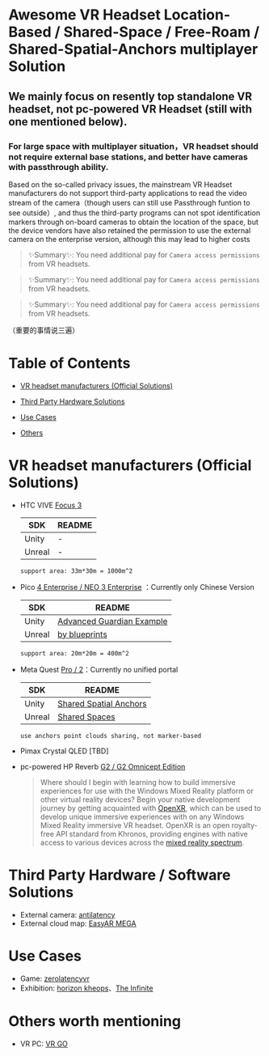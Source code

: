 # Awesome VR Headset Location-Based / Shared-Space / Free-Roam / Shared-Spatial-Anchors multiplayer Solution
## We mainly focus on resently top standalone VR headset, not pc-powered VR Headset (still with one mentioned below).
### For large space with multiplayer situation，VR headset should not require external base stations, and better have cameras with passthrough ability. 

Based on the so-called privacy issues, the mainstream VR Headset manufacturers do not support third-party applications to read the video stream of the camera（though users can still use Passthrough funtion to see outside）, and thus the third-party programs can not spot identification markers through on-board cameras to obtain the location of the space, but the device vendors have also retained the permission to use the external camera on the enterprise version, although this may lead to higher costs

> ✨Summary✨: You need additional pay for `Camera access permissions` from VR headsets.

> ✨Summary✨: You need additional pay for `Camera access permissions` from VR headsets.

> ✨Summary✨: You need additional pay for `Camera access permissions` from VR headsets.

（重要的事情说三遍）

# Table of Contents
<!-- MarkdownTOC depth=4 -->

- [VR headset manufacturers (Official Solutions)](#VR)
- [Third Party Hardware Solutions](#TPH)
- [Use Cases](#TPS)
- [Others](#Others)

  <a name="VR"></a>

# VR headset manufacturers (Official Solutions)

- HTC VIVE [Focus 3](https://business.vive.com/mea-en/solutions/vive-location-based-software-suite)

  | SDK | README |
  | ------ | ------ |
  | Unity | - |
  | Unreal | - |

  `support area: 33m*30m = 1000m^2`

- Pico [4 Enterprise / NEO 3 Enterprise](https://business.picoxr.com/cn/doc/Enterprise-Settings-LBE-v1.2) ：Currently only Chinese Version

  | SDK | README |
  | ------ | ------ |
  | Unity | [Advanced Guardian Example](https://github.com/picoxr/Advanced-Guardian-Example/blob/main/README.md) |
  | Unreal | [by blueprints](https://pdocor.pico-interactive.com/reference/unreal/xr/12832/enable-large-space/) |

  `support area: 20m*20m = 400m^2`


- Meta Quest [Pro / 2](https://developer.oculus.com/blog/build-local-multiplayer-experiences-shared-spatial-anchors)：Currently no unified portal

  | SDK | README |
  | ------ | ------ |
  | Unity | [Shared Spatial Anchors](https://github.com/oculus-samples/Unity-SharedSpatialAnchors/blob/main/README.md) |
  | Unreal | [Shared Spaces](https://github.com/oculus-samples/Unreal-SharedSpaces/blob/main-5.x/README.md) |

  `use anchors point clouds sharing, not marker-based`


- Pimax Crystal QLED [TBD]
  
- pc-powered HP Reverb [G2 / G2 Omnicept Edition](https://learn.microsoft.com/en-us/windows/mixed-reality/enthusiast-guide/enterprise-lbe-faq) 

  > Where should I begin with learning how to build immersive experiences for use with the Windows Mixed Reality platform or other virtual reality devices?
Begin your native development journey by getting acquainted with [OpenXR](https://learn.microsoft.com/en-us/windows/mixed-reality/develop/native/openxr), which can be used to develop unique immersive experiences with on any Windows Mixed Reality immersive VR headset. OpenXR is an open royalty-free API standard from Khronos, providing engines with native access to various devices across the [mixed reality spectrum](https://learn.microsoft.com/en-us/windows/mixed-reality/discover/mixed-reality).


<a name="TPH"></a>

# Third Party Hardware / Software Solutions

- External camera: [antilatency](https://antilatency.com/)
- External cloud map: [EasyAR MEGA](https://www.bilibili.com/video/BV1Zg4y1c7CS/?spm_id_from=333.999.0.0&vd_source=ba8f33ad83a9dcb49b3b3813840bed1d)

<a name="TPS"></a>

# Use Cases

- Game: [zerolatencyvr](https://zerolatencyvr.com/games/) 
- Exhibition: [horizon kheops](https://horizonkheops.com/en/home/)、[The Infinite](https://theinfiniteexperience.world/en)


<a name="Others"></a>

# Others worth mentioning
- VR PC: [VR GO](https://www.zotac.com/us/product/mini_pcs/vr-go-40-windows-11-pro)
